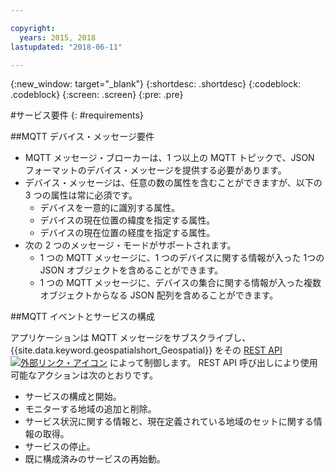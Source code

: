 ```yaml
---

copyright:
  years: 2015, 2018
lastupdated: "2018-06-11"

---
```


<!-- Attribute definitions -->
{:new_window: target="_blank"}
{:shortdesc: .shortdesc}
{:codeblock: .codeblock}
{:screen: .screen}
{:pre: .pre}

#サービス要件
{: #requirements}


##MQTT デバイス・メッセージ要件

* MQTT メッセージ・ブローカーは、1 つ以上の MQTT トピックで、JSON フォーマットのデバイス・メッセージを提供する必要があります。
* デバイス・メッセージは、任意の数の属性を含むことができますが、以下の 3 つの属性は常に必須です。
	* デバイスを一意的に識別する属性。
	* デバイスの現在位置の緯度を指定する属性。
	* デバイスの現在位置の経度を指定する属性。
* 次の 2 つのメッセージ・モードがサポートされます。
	* 1 つの MQTT メッセージに、1 つのデバイスに関する情報が入った 1つの JSON オブジェクトを含めることができます。
	* 1 つの MQTT メッセージに、デバイスの集合に関する情報が入った複数オブジェクトからなる JSON 配列を含めることができます。

##MQTT イベントとサービスの構成

アプリケーションは MQTT メッセージをサブスクライブし、{{site.data.keyword.geospatialshort_Geospatial}} をその [REST API ![外部リンク・アイコン](../../icons/launch-glyph.svg "外部リンク・アイコン")](https://console.ng.bluemix.net/apidocs/246) によって制御します。 REST API 呼び出しにより使用可能なアクションは次のとおりです。

* サービスの構成と開始。
* モニターする地域の追加と削除。
* サービス状況に関する情報と、現在定義されている地域のセットに関する情報の取得。
* サービスの停止。
* 既に構成済みのサービスの再始動。
